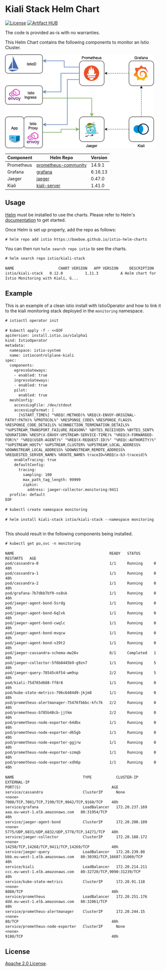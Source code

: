 # Kiali Stack Helm Chart

[![License](https://img.shields.io/badge/License-Apache%202.0-blue.svg)](https://opensource.org/licenses/Apache-2.0)
[![Artifact HUB](https://img.shields.io/endpoint?url=https://artifacthub.io/badge/repository/helm)](https://artifacthub.io/packages/search?repo=helm)

The code is provided as-is with no warranties.

This Helm Chart contains the following components to monitor an Istio Cluster.

![Kiali Stack Components](./imgs/stack.png "Kiali Stack Components")


|Component|Helm Repo|Version|
|---------|--------|-------|
|Prometheus|[prometheus-community](https://prometheus-community.github.io/helm-charts)|14.9.1|
|Grafana|[grafana](https://grafana.github.io/helm-charts)|6.16.13|
|Jaeger|[jaeger](https://jaegertracing.github.io/helm-charts)|0.47.0|
|Kiali|[kiali-server](https://kiali.org/helm-charts)|1.41.0|

## Usage

[Helm](https://helm.sh) must be installed to use the charts.
Please refer to Helm's [documentation](https://helm.sh/docs/) to get started.

Once Helm is set up properly, add the repo as follows:

```console
# helm repo add istio https://boeboe.github.io/istio-helm-charts
```

You can then run `helm search repo istio` to see the charts.

```console
# helm search repo istio/kiali-stack

NAME                    CHART VERSION   APP VERSION     DESCRIPTION                                       
istio/kiali-stack   0.12.0          1.11.3          A Helm chart for Istio Monitoring with Kiali, G...
```

## Example

This is an example of a clean istio install with IstioOperator and how to link it to the kiali monitoring stack deployed in the `monitoring` namespace.

```console
# istioctl operator init

# kubectl apply -f - <<EOF
apiVersion: install.istio.io/v1alpha1
kind: IstioOperator
metadata:
  namespace: istio-system
  name: istiocontrolplane-kiali
spec:
  components: 
    egressGateways: 
    - enabled: true
    ingressGateways: 
    - enabled: true
    pilot:
      enabled: true
  meshConfig:
    accessLogFile: /dev/stdout
    accessLogFormat: |
      [%START_TIME%] "%REQ(:METHOD)% %REQ(X-ENVOY-ORIGINAL-PATH?:PATH)% %PROTOCOL%" %RESPONSE_CODE% %RESPONSE_FLAGS% %RESPONSE_CODE_DETAILS% %CONNECTION_TERMINATION_DETAILS% "%UPSTREAM_TRANSPORT_FAILURE_REASON%" %BYTES_RECEIVED% %BYTES_SENT% %DURATION% %RESP(X-ENVOY-UPSTREAM-SERVICE-TIME)% "%REQ(X-FORWARDED-FOR)%" "%REQ(USER-AGENT)%" "%REQ(X-REQUEST-ID)%" "%REQ(:AUTHORITY)%" "%UPSTREAM_HOST%" %UPSTREAM_CLUSTER% %UPSTREAM_LOCAL_ADDRESS% %DOWNSTREAM_LOCAL_ADDRESS% %DOWNSTREAM_REMOTE_ADDRESS% %REQUESTED_SERVER_NAME% %ROUTE_NAME% traceID=%REQ(x-b3-traceid)%
    enableTracing: true
    defaultConfig:
      tracing:
        sampling: 100
        max_path_tag_length: 99999
        zipkin:
          address: jaeger-collector.monitoring:9411
  profile: default
EOF

# kubectl create namespace monitoring

# helm install kiali-stack istio/kiali-stack --namespace monitoring
  
```

This should result in the following components being installed.

```console
# kubectl get po,svc -n monitoring

NAME                                           READY   STATUS      RESTARTS   AGE
pod/cassandra-0                                1/1     Running     0          40h
pod/cassandra-1                                1/1     Running     0          40h
pod/cassandra-2                                1/1     Running     0          40h
pod/grafana-7b7dbb7bf9-ns8sk                   1/1     Running     0          40h
pod/jaeger-agent-bond-5srdg                    1/1     Running     0          40h
pod/jaeger-agent-bond-6qlvk                    1/1     Running     0          40h
pod/jaeger-agent-bond-cwqlc                    1/1     Running     0          40h
pod/jaeger-agent-bond-mvqcw                    1/1     Running     0          40h
pod/jaeger-agent-bond-v29t2                    1/1     Running     0          40h
pod/jaeger-cassandra-schema-mw26v              0/1     Completed   1          40h
pod/jaeger-collector-5f6b8445b9-g9zn7          1/1     Running     5          40h
pod/jaeger-query-78545c6f54-wm9sp              2/2     Running     5          40h
pod/kiali-75d765d688-ff8r8                     1/1     Running     0          40h
pod/kube-state-metrics-796c6484d9-jkjm8        1/1     Running     0          40h
pod/prometheus-alertmanager-75476fbbbc-kfc7k   2/2     Running     0          40h
pod/prometheus-b785b48cb-jjtkm                 2/2     Running     0          40h
pod/prometheus-node-exporter-64dbx             1/1     Running     0          40h
pod/prometheus-node-exporter-d65gb             1/1     Running     0          40h
pod/prometheus-node-exporter-ggjrw             1/1     Running     0          40h
pod/prometheus-node-exporter-szmqb             1/1     Running     0          40h
pod/prometheus-node-exporter-xdh6p             1/1     Running     0          40h

NAME                               TYPE           CLUSTER-IP       EXTERNAL-IP                                                               PORT(S)                                         AGE
service/cassandra                  ClusterIP      None             <none>                                                                    7000/TCP,7001/TCP,7199/TCP,9042/TCP,9160/TCP    40h
service/grafana                    LoadBalancer   172.20.237.169   aaa.eu-west-1.elb.amazonaws.com   80:31954/TCP                                    40h
service/jaeger-agent-bond          ClusterIP      172.20.200.189   <none>                                                                    5775/UDP,6831/UDP,6832/UDP,5778/TCP,14271/TCP   40h
service/jaeger-collector           ClusterIP      172.20.188.172   <none>                                                                    14250/TCP,14268/TCP,9411/TCP,14269/TCP          40h
service/jaeger-query               LoadBalancer   172.20.239.80    bbb.eu-west-1.elb.amazonaws.com   80:30392/TCP,16687:31069/TCP                    40h
service/kiali                      LoadBalancer   172.20.214.211   ccc.eu-west-1.elb.amazonaws.com   80:32720/TCP,9090:31239/TCP                     40h
service/kube-state-metrics         ClusterIP      172.20.91.118    <none>                                                                    8080/TCP                                        40h
service/prometheus                 LoadBalancer   172.20.251.176   ddd.eu-west-1.elb.amazonaws.com   80:32061/TCP                                    40h
service/prometheus-alertmanager    ClusterIP      172.20.244.15    <none>                                                                    80/TCP                                          40h
service/prometheus-node-exporter   ClusterIP      None             <none>                                                                    9100/TCP                                        40h

```

## License

<!-- Keep full URL links to repo files because this README syncs from main to gh-pages.  -->
[Apache 2.0 License](https://github.com/boeboe/istio-helm-charts/blob/main/LICENSE).